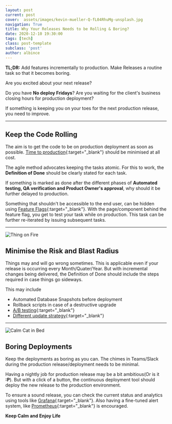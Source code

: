 ```yaml
---
layout: post
current: post
cover:  assets/images/kevin-mueller-Q-fL04RhuMg-unsplash.jpg
navigation: True
title: Why Your Releases Needs to be Rolling & Boring?
date: 2020-12-10 19:30:00
tags: [tech]
class: post-template
subclass: 'post'
author: albince
---
```


**TL;DR:** Add features incrementally to production. Make Releases a routine task so that it becomes boring.

Are you excited about your next release?

Do you have **No deploy Fridays**? Are you waiting for the client's business closing hours for production deployment?

If something is keeping you on your toes for the next production release, you need to improve.

---


## Keep the Code Rolling

The aim is to get the code to be on production deployment as soon as possible. [Time to production](https://en.wikipedia.org/wiki/Lead_time){:target="_blank"} should be minimised at all cost.

The agile method advocates keeping the tasks atomic. For this to work, the **Definition of Done** should be clearly stated for each task.

If something is marked as done after the different phases of **Automated testing, QA verification and Product Owner's approval**, why should it be further delayed to production.

Something that shouldn't be accessible to the end user, can be hidden using [Feature Flags](https://devops.com/5-best-practices-for-feature-flagging/){:target="_blank"}. With the page/component behind the feature flag, you get to test your task while on production. This task can be further re-iterated by issuing subsequent tasks.

---

![Thing on Fire](assets/images/stephen-radford-hLUTRzcVkqg-unsplash.jpg "A cute kitten")

## Minimise the Risk and Blast Radius
Things may and will go wrong sometimes. This is applicable even if your release is occurring every Month/Quater/Year. But with incremental changes being delivered, the Definition of Done should include the steps required in case things go sideways.

This may include 
- Automated Database Snapshots before deployment
- Rollback scripts in case of a destructive upgrade
- [A/B testing](https://vwo.com/ab-testing/){:target="_blank"}
- [Different update strategy](https://kubernetes.io/docs/concepts/workloads/controllers/deployment/#strategy){:target="_blank"}

---

![Calm Cat in Bed](assets/images/edan-cohen-iSIiW--ACDs-unsplash.jpg "A cute kitten")


## Boring Deployments

Keep the deployments as boring as you can. The chimes in Teams/Slack during the production release/deployment needs to be minimal. 

Having a nightly job for production release may be a bit ambitious(Or is it **:P**). But with a click of a button, the continuous deployment tool should deploy the new release to the production environment. 

To ensure a sound release, you can check the current status and analytics using tools like [Grafana](https://grafana.com/){:target="_blank"}. Also having a fine-tuned alert system, like [Prometheus](https://prometheus.io/){:target="_blank"} is encouraged.


**Keep Calm and Enjoy Life**
